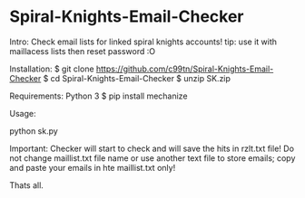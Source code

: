 # Spiral-Knights-Email-Checker

Intro:
Check email lists for linked spiral knights accounts!
tip: use it with maillacess lists then reset password :O

Installation:
$ git clone https://github.com/c99tn/Spiral-Knights-Email-Checker
$ cd Spiral-Knights-Email-Checker
$ unzip SK.zip


Requirements:
Python 3
$ pip install mechanize

Usage: 

python sk.py

Important: 
Checker will start to check and will save the hits in rzlt.txt file!
Do not change maillist.txt file name or use another text file to store emails; copy and paste your emails in hte maillist.txt only!

Thats all.




